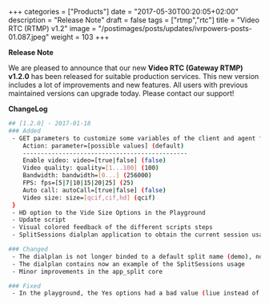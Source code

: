 +++
categories = ["Products"]
date = "2017-05-30T00:20:05+02:00"
description = "Release Note"
draft = false
tags = ["rtmp","rtc"]
title = "Video RTC (RTMP) v1.2"
image = "/postimages/posts/updates/ivrpowers-posts-01.087.jpeg"
weight = 103
+++

**Release Note**

We are pleased to announce that our new **Video RTC (Gateway RTMP) v1.2.0** has been released for suitable production services. This new version includes a lot of improvements and new features. All users with previous maintained versions can upgrade today. Please contact our support!

**ChangeLog**

```bash
## [1.2.0] - 2017-01-18
### Added
 - GET parameters to customize some variables of the client and agent flashphones {
    Action: parameter=[possible values] (default)
    ----------------------------------------------
    Enable video: video=[true|false] (false)
    Video quality: quality=[1...100] (100)
    Bandwidth: bandwidth=[0...] (256000)
    FPS: fps=[5|7|10|15|20|25] (25)
    Auto call: autoCall=[true|false] (false)
    Video size: size=[qcif,cif,hd] (qcif)
 }
 - HD option to the Vide Size Options in the Playground
 - Update script
 - Visual colored feedback of the different scripts steps
 - SplitSessions dialplan application to obtain the current session usage

### Changed
 - The dialplan is not longer binded to a default split name (demo), now its dynamic
 - The dialplan contains now an example of the SplitSessions usage
 - Minor improvements in the app_split core

### Fixed
 - In the playground, the Yes options had a bad value (liue instead of true)
```